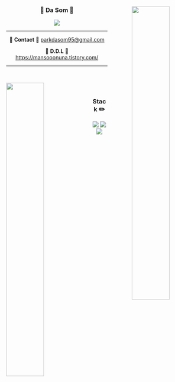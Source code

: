 <div align="center">
  <img align="right" width="45%" src="https://github-readme-stats.vercel.app/api?username=mansooonuna&show_icons=true&theme=dracula"/>
 
  ### 🌼 Da Som 🌼
 
<a href="https://github.com/mansooonuna"><img src="https://hits.seeyoufarm.com/api/count/incr/badge.svg?url=https%3A%2F%2Fgithub.com%2Fseondal&count_bg=%23000000&title_bg=%23000000&icon=github.svg&icon_color=%23E7E7E7&title=GitHub&edge_flat=false)"/></a>
<!--"<a href="https://mansooonuna.notion.site/Dasom-s-Portfolio-586f9e83d91a48eba57131992ffff8fd?pvs=4"><img src="https://img.shields.io/badge/Portfolio-11B48A?style=flat-square&logo=Vimeo&logoColor=white&link=https://mansooonuna.notion.site/Dasom-s-Portfolio-586f9e83d91a48eba57131992ffff8fd?pvs=4"/></a> -->
 ---
  🥨 **Contact** 🥨 parkdasom95@gmail.com
  
  🍪 **D.D.L** 🍪 https://mansooonuna.tistory.com/
</div>

---

  <br>

<a href="https://solved.ac/parkdasom95"><img align="left" width="45%" src="http://mazassumnida.wtf/api/v2/generate_badge?boj=parkdasom95&theme=dark"/></a>

<div align="center" >

  <br>
  
 ### Stack ✏️
 <img src="https://img.shields.io/badge/java-007396?style=for-the-badge&logo=java&logoColor=white"> 
 <img src="https://img.shields.io/badge/springboot-6DB33F?style=for-the-badge&logo=springboot&logoColor=white">
 <img src="https://img.shields.io/badge/mysql-4479A1?style=for-the-badge&logo=mysql&logoColor=white"> 
 
 </div>


